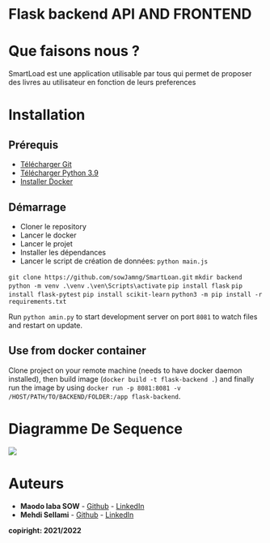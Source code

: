 # Flask backend API AND FRONTEND 
# Que faisons nous ?
SmartLoad est une application utilisable par tous qui permet de proposer des livres au utilisateur en fonction de leurs preferences 

# Installation
## Prérequis
  
* [Télécharger Git](https://git-scm.com/downloads)
* [Télécharger Python 3.9](https://www.python.org/downloads/release/python-390/)
* [Installer Docker](https://www.docker.com/get-started)
  
## Démarrage
* Cloner le repository  
* Lancer le docker
* Lancer le projet
* Installer les dépendances
* Lancer le script de création de données: `python main.js`

`git clone https://github.com/sowJamng/SmartLoan.git`
`mkdir backend`
`python -m venv .\venv`
`.\ven\Scripts\activate`
`pip install flask`
`pip install flask-pytest`
`pip install scikit-learn`
`python3 -m pip install -r requirements.txt`

 
Run `python amin.py` to start development server on port `8081` to watch files and restart on update.

## Use from docker container

Clone project on your remote machine (needs to have docker daemon installed), then build image (`docker build -t flask-backend .`) and finally run the image by using `docker run -p 8081:8081 -v /HOST/PATH/TO/BACKEND/FOLDER:/app flask-backend`.

# Diagramme De Sequence


![](doc/predict.svg)
# Auteurs
* **Maodo laba SOW** - [Github](https://github.com/sowJamng)   -   [LinkedIn](https://fr.linkedin.com/in/maodo-laba-sow-668244184/)
* **Mehdi Sellami**  - [Github](https://github.com/mehdisellami/) - [LinkedIn](https://fr.linkedin.com/in/mehdisellami/)

**copiright: 2021/2022**